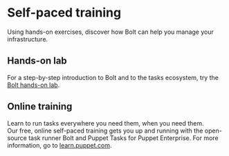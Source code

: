 # Self-paced training

Using hands-on exercises, discover how Bolt can help you manage your infrastructure.

## Hands-on lab

For a step-by-step introduction to Bolt and to the tasks ecosystem, try the [Bolt hands-on lab](https://puppetlabs.github.io/bolt/).

## Online training

Learn to run tasks everywhere you need them, when you need them. Our free, online self-paced training gets you up and running with the open-source task runner Bolt and Puppet Tasks for Puppet Enterprise. For more information, go to [learn.puppet.com](https://learn.puppet.com/course/puppet-orchestration-bolt-and-tasks).

